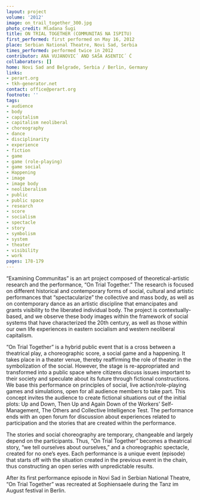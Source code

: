 ```yaml
---
layout: project
volume: '2012'
image: on_trail_together_300.jpg
photo_credit: Mladana Šugi
title: ON TRIAL TOGETHER (COMMUNITAS NA ISPITU)
first_performed: first performed on May 16, 2012
place: Serbian National Theatre, Novi Sad, Serbia
times_performed: performed twice in 2012
contributor: ANA VUJANOVIC´ AND SAŠA ASENTIC´ Ć
collaborators: []
home: Novi Sad and Belgrade, Serbia / Berlin, Germany
links:
- perart.org
- tkh-generator.net
contact: office@perart.org
footnote: ''
tags:
- audience
- body
- capitalism
- capitalism neoliberal
- choreography
- dance
- disciplinarity
- experience
- fiction
- game
- game (role-playing)
- game social
- Happening
- image
- image body
- neoliberalism
- public
- public space
- research
- score
- socialism
- spectacle
- story
- symbolism
- system
- theater
- visibility
- work
pages: 178-179
---
```


“Examining Communitas” is an art project composed of theoretical-artistic research and the performance, “On Trial Together.” The research is focused on different historical and contemporary forms of social, cultural and artistic performances that “spectacularize” the collective and mass body, as well as on contemporary dance as an artistic discipline that emancipates and grants visibility to the liberated individual body. The project is contextually-based, and we observe these body images within the framework of social systems that have characterized the 20th century, as well as those within our own life experiences in eastern socialism and western neoliberal capitalism.

“On Trial Together” is a hybrid public event that is a cross between a theatrical play, a choreographic score, a social game and a happening. It takes place in a theater venue, thereby reaffirming the role of theater in the symbolization of the social. However, the stage is re-appropriated and transformed into a public space where citizens discuss issues important to their society and speculate about its future through fictional constructions. We base this performance on principles of social, live action/role-playing games and simulations, open for all audience members to take  part. This concept invites the audience to create fictional situations out of the initial plots: Up and Down, Then Up and Again Down of the Workers’ Self-Management, The Others and Collective Intelligence Test. The performance ends with an open forum for discussion about experiences related to participation and the stories that are created within the performance.

The stories and social choreography are temporary, changeable and largely depend on the participants. Thus, “On Trial Together” becomes a theatrical story, “we tell ourselves about ourselves,” and a choreographic spectacle, created for no one’s eyes. Each performance is a unique event (episode) that starts off with the situation created in the previous event in the chain, thus constructing an open series with unpredictable results.

After its first performance episode in Novi Sad in Serbian National Theatre, “On Trial Together” was recreated at Sophiensaele during the Tanz im August festival in Berlin.
